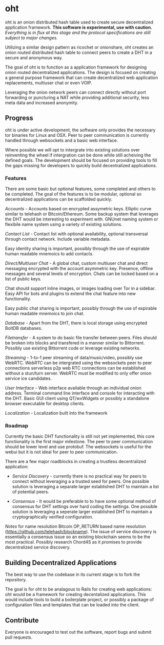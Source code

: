 # oht
oht is an onion distributed hash table used to create secure decentralized application framework. **This software is experimental, use with caution.** *Everything is in flux at this stage and the protocol specifications are still subject to major changes.* 

Utilizing a similar design pattern as ricochet or onionshare, oht creates an onion routed distributed hash table to connect peers to create a DHT in a secure and anonymous way. 

The goal of oht is to function as a application framework for designing onion routed decentralized applications. The design is focused on creating a general purpose framework that can create decentralized web application replacements, multiuser chat or even VOIP.

Leveraging the onion network peers can connect directly without port forwarding or puncturing a NAT while providing additional security, less meta data and increased anonymity. 

## Progress
oht is under active development, the software only provides the necessary tor binaries for Linux and OSX. Peer to peer communication is currently handled through websockets and a basic web interface. 

Where possible we will opt to intergrate into existing solutions over reinventing the wheel if intergration can be done while still acheiving the defined goals. The development should be focused on providing tools to fill the gaps missing for developers to quickly build decentralized applications. 

### Features
There are some basic but optional features, some completed and others to be completed. The goal of the features is to be modular, optional so decentralized applications can be scaffolded quickly.

*Accounts* - Accounts based on encrypted assymetric keys. Elliptic curve similar to telehash or Bitcoin/Ethereum. Some backup system that leverages the DHT would be interesting to experiment with. GNUnet naming system or flexibile name system using a variety of existing solutions.

*Contact List* - Contact list with optional availability, optional transversal through contact network. Include variable metadata.

Easy identity sharing is important, possibly through the use of expirable human readable mnemoics to add contacts.

*Direct/Multiuser Chat* - A global chat, custom multiuser chat and direct messaging encrypted with the account asymmetric key. Presence, offline messages and several levels of encryption. Chats can be locked based on a list of public keys. 

Chat should support inline images, or images loading over Tor in a sidebar. Easy API for bots and plugins to extend the chat feature into new functionality. 

Easy public chat sharing is important, possibly through the use of expirable human readable mnemoics to join chat.

*Database* - Apart from the DHT, there is local storage using encrypted BoltDB databases.

*Filetransfer* - A system to do basic file transfer between peers. Files should be broken into blocks and transfered in a manner similar to Bittorrent. Possibly use existing Bittorrent code or leverage existing networks. 

*Streaming* - 1-to-1 peer streaming of data/music/video, possibly use WebRTC. *WebRTC* can be intergrated using the websockets peer to peer connections serverless p2p web RTC connections can be established without a stun/turn server. WebRTC must be modified to only offer onion service ice candidates. 

*User Interface* - Web interface available through an individual onion address. Terminal command line interface and console for interacting with the DHT. Basic GUI client using QT/wxWidgets or possibly a standalone browser executable for desktop clients. 

*Localization* - Localization built into the framework

### Roadmap 
Currently the basic DHT functionality is still not yet implemented, this core functionality is the first major milestone. The peer to peer communication should be lower level and use protobuf. The websockets is useful for the webui but it is not ideal for peer to peer communication.

There are a few major roadblocks in creating a trustless decentralized application:

* *Service Discovery* - currently there is no practical way for peers to connect without leveraging a a trusted seed for peers. One possible solution is leveraging a separate larger established DHT to maintain a list of potential peers.

* *Consensus* - It would be preferable to to have some optional method of consensus for DHT settings over hard coding the settings. One possible solution is leveraging a seperate larger established DHT to maintain a cryptographically verified configuration.

*Notes* for name resolution Bitcoin OP_RETURN based name resolution (https://github.com/telehash/blockname). The issue of service discovery is essentially a consensus issue so an existing blockchain seems to be the most practical. Possibly research Chord4S as it promises to provide decentralized service discovery.


## Building Decentralized Applications
The best way to use the codebase in its current stage is to fork the repository. 

The goal is for oht to be analagous to Rails for creating web applications: oht would be a framework for creating decentalized applications. This would include tools to build a boilerplate project, or possibly a package of configuration files and templates that can be loaded into the client. 

## Contribute

Everyone is encouraged to test out the software, report bugs and submit pull requests. 
